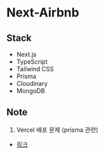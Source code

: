 # Next-Airbnb

## Stack

- Next.js
- TypeScript
- Tailwind CSS
- Prisma
- Cloudinary
- MongoDB

## Note

1. Vercel 배포 문제 (prisma 관련)

- [링크](https://www.prisma.io/docs/guides/other/troubleshooting-orm/help-articles/vercel-caching-issue)
